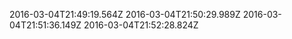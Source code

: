 2016-03-04T21:49:19.564Z
2016-03-04T21:50:29.989Z
2016-03-04T21:51:36.149Z
2016-03-04T21:52:28.824Z
